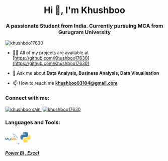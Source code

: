 
<h1 align="center">Hi 👋, I'm Khushboo</h1>
<h3 align="center">A passionate Student from India. Currently pursuing MCA from Gurugram University</h3>

<p align="left"> <img src="https://komarev.com/ghpvc/?username=khushboo17630&label=Profile%20views&color=0e75b6&style=flat" alt="khushboo17630" /> </p>

- 👨‍💻 All of my projects are available at [https://github.com/Khushboo17630](https://github.com/Khushboo17630)

- 💬 Ask me about **Data Analysis, Business Analysis, Data Visualisation**

- 📫 How to reach me **khushboo93104@gmail.com**

<h3 align="left">Connect with me:</h3>
<p align="left">
<a href="https://linkedin.com/in/khushboo saini" target="blank"><img align="center" src="https://raw.githubusercontent.com/rahuldkjain/github-profile-readme-generator/master/src/images/icons/Social/linked-in-alt.svg" alt="khushboo saini" height="30" width="40" /></a>
<a href="https://www.leetcode.com/khushboo17630" target="blank"><img align="center" src="https://raw.githubusercontent.com/rahuldkjain/github-profile-readme-generator/master/src/images/icons/Social/leet-code.svg" alt="khushboo17630" height="30" width="40" /></a>
</p>

<h3 align="left">Languages and Tools:</h3>
<p align="left"> <a href="https://www.mysql.com/" target="_blank" rel="noreferrer"> <img src="https://raw.githubusercontent.com/devicons/devicon/master/icons/mysql/mysql-original-wordmark.svg" alt="mysql" width="40" height="40"/> </a> <a href="https://www.python.org" target="_blank" rel="noreferrer"> <img src="https://raw.githubusercontent.com/devicons/devicon/master/icons/python/python-original.svg" alt="python" width="40" height="40"/><h5>Power Bi , Excel </h5></a> </p>


